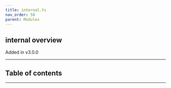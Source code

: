 ```yaml
---
title: internal.ts
nav_order: 50
parent: Modules
---
```


## internal overview

Added in v3.0.0

---

<h2 class="text-delta">Table of contents</h2>

---
